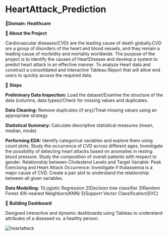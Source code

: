 # HeartAttack_Prediction

**🔹Domain: Healthcare**

**🔹 About the Project**

Cardiovascular diseases(CVD) are the leading cause of death globally.CVD are a group of disorders of the heart and blood vessels, and they remain a leading cause of morbidity and mortality worldwide.
The purpose of the project is to identify the causes of HeartDisease and develop a system to predict heart attack in an effective manner. To analyze Heart data and construct a consolidated and interactive Tableau Report that will allow end users to quickly access the required data.

🔸 **Steps**

**Preliminary Data Inspection:** 
Load the dataset/Examine the structure of the data (columns, data types)/Check for missing values and duplicates.

**Data Cleaning:** 
Remove duplicates (if any)/Treat missing values using an appropriate strategy

**Statistical Summary:** 
Calculate descriptive statistical measures (mean, median, mode)

**Performing EDA:** 
Identify categorical variables and explore them using count plots.
Study the occurrence of CVD across different ages.
Investigate the possibility of detecting heart attacks based on anomalies in resting blood pressure.
Study the composition of overall patients with respect to gender.
Relationship between Cholesterol Levels and Target Variable:
Peak Exercising and Heart Attack Occurrence:
Investigate if thalassemia is a major cause of CVD.
Create a pair plot to understand the relationship between all given variables.

**Data Modelling:** 
1)Logistic Regression
2)Decision tree classifier
3)Random Forest
4)K-nearest Neighbors(KNN)
5)Support Vector Classification(SVC)


🔹 **Building Dashboard**

Designed interactive and dynamic dashboards using Tableau to understand attributes of a diseased vs. a healthy person.

![heartattack](https://github.com/nidhidivecha/HeartAttack_Prediction-/assets/54711762/a2f59cb9-7981-45f9-8622-29de2f012e4c)


